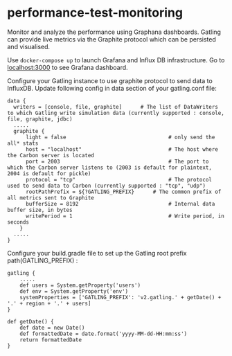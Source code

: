 # performance-test-monitoring

Monitor and analyze the performance using Graphana dashboards.
Gatling can provide live metrics via the Graphite protocol which can be persisted and visualised.

Use `docker-compose up` to launch Grafana and Influx DB infrastructure. Go to [localhost:3000](http://localhost:3000) to see Grafana dashboard.

Configure your Gatling instance to use graphite protocol to send data to InfluxDB. Update following config in data section of your gatling.conf file:
```
data {
  writers = [console, file, graphite]      # The list of DataWriters to which Gatling write simulation data (currently supported : console, file, graphite, jdbc)
  .....
  graphite {
      light = false                                 # only send the all* stats
      host = "localhost"                            # The host where the Carbon server is located
      port = 2003                                   # The port to which the Carbon server listens to (2003 is default for plaintext, 2004 is default for pickle)
      protocol = "tcp"                              # The protocol used to send data to Carbon (currently supported : "tcp", "udp")
      rootPathPrefix = ${?GATLING_PREFIX}      # The common prefix of all metrics sent to Graphite
      bufferSize = 8192                             # Internal data buffer size, in bytes
      writePeriod = 1                               # Write period, in seconds
    }
  .....
}
```

Configure your build.gradle file to set up the Gatling root prefix path(GATLING_PREFIX) :
```
gatling {
    .....
    def users = System.getProperty('users')
    def env = System.getProperty('env')
    systemProperties = ['GATLING_PREFIX': 'v2.gatling.' + getDate() + '.' + region + '.' + users]
}

def getDate() {
    def date = new Date()
    def formattedDate = date.format('yyyy-MM-dd-HH:mm:ss')
    return formattedDate
}
```
